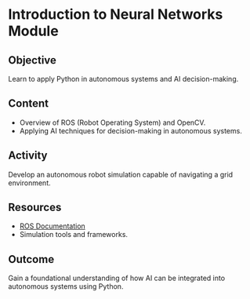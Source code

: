 # Introduction to Neural Networks Module

## Objective
Learn to apply Python in autonomous systems and AI decision-making.

## Content
- Overview of ROS (Robot Operating System) and OpenCV.
- Applying AI techniques for decision-making in autonomous systems.

## Activity
Develop an autonomous robot simulation capable of navigating a grid environment.

## Resources
- [ROS Documentation](https://www.ros.org/documentation/)
- Simulation tools and frameworks.

## Outcome
Gain a foundational understanding of how AI can be integrated into autonomous systems using Python.
